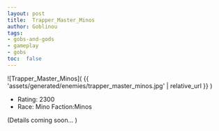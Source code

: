 ```yaml
---
layout: post
title:  Trapper_Master_Minos
author: Goblinou
tags:
- gobs-and-gods
- gameplay
- gobs
toc:  false
---
```


![Trapper_Master_Minos]( {{ 'assets/generated/enemies/trapper_master_minos.jpg' | relative_url }} )
- Rating: 2300
- Race: Mino  Faction:Minos

(Details coming soon... )